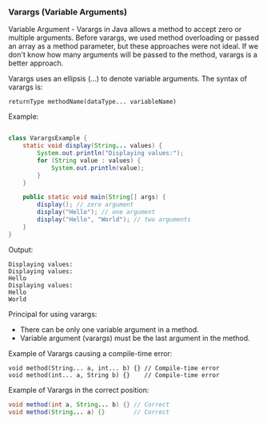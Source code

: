 ### Varargs (Variable Arguments)

Variable Argument - Varargs in Java allows a method to accept zero or multiple arguments. Before varargs, we used method overloading or passed an array as a method parameter, but these approaches were not ideal. If we don't know how many arguments will be passed to the method, varargs is a better approach.

Varargs uses an ellipsis (...) to denote variable arguments. The syntax of varargs is:
```
returnType methodName(dataType... variableName)
```

Example:
```java

class VarargsExample {
    static void display(String... values) {
        System.out.println("Displaying values:");
        for (String value : values) {
            System.out.println(value);
        }
    }

    public static void main(String[] args) {
        display(); // zero argument
        display("Hello"); // one argument
        display("Hello", "World"); // two arguments
    }
}
```
Output:
```
Displaying values:
Displaying values:
Hello
Displaying values:
Hello
World
```

Principal for using varargs:
- There can be only one variable argument in a method.
- Variable argument (varargs) must be the last argument in the method.

Example of Varargs causing a compile-time error:
```
void method(String... a, int... b) {} // Compile-time error
void method(int... a, String b) {}    // Compile-time error
```

Example of Varargs in the correct position:
```java
void method(int a, String... b) {} // Correct
void method(String... a) {}        // Correct
```
